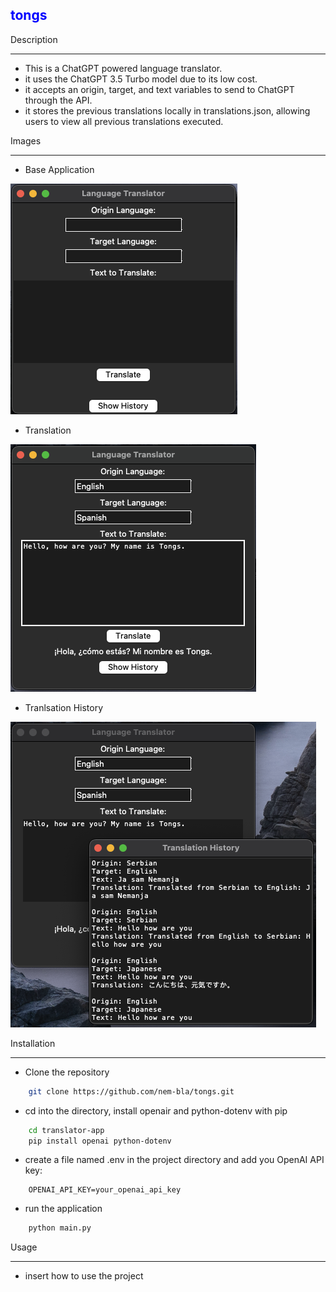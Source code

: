 ## <span style="color:blue">tongs</span>

Description
________________________

- This is a ChatGPT powered language translator. 
- it uses the ChatGPT 3.5 Turbo model due to its low cost.
- it accepts an origin, target, and text variables to send to ChatGPT through the API. 
- it stores the previous translations locally in translations.json, allowing users to view all previous translations executed. 

Images
________________________
- Base Application

![Alt Text](https://github.com/nem-bla/tongs/blob/master/images/app.png?raw=true)

- Translation

![Alt Text](https://github.com/nem-bla/tongs/blob/master/images/translation.png?raw=true)

- Tranlsation History

![Alt Text](https://github.com/nem-bla/tongs/blob/master/images/history.png?raw=true)

Installation
________________________

- Clone the repository

```bash
    git clone https://github.com/nem-bla/tongs.git
```

- cd into the directory, install openair and python-dotenv with pip

```bash
    cd translator-app
    pip install openai python-dotenv
```

- create a file named .env in the project directory and add you OpenAI API key:

```
    OPENAI_API_KEY=your_openai_api_key
```

- run the application

```bash
    python main.py
```


Usage
________________________
- insert how to use the project


